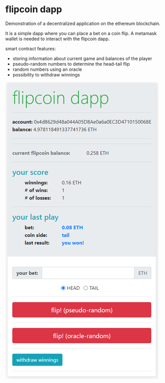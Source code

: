 # flipcoin dapp

Demonstration of a decentralized application on the ethereum blockchain.   

It is a simple dapp where you can place a bet on a coin flip. A metamask wallet is needed to interact with the flipcoin dapp.

smart contract features: 
- storing information about current game and balances of the player
- pseudo-random numbers to determine the head-tail flip 
- random numbers using an oracle
- possibility to withdraw winnings

![flipcoin](/flipcoin_dapp_1.PNG)
